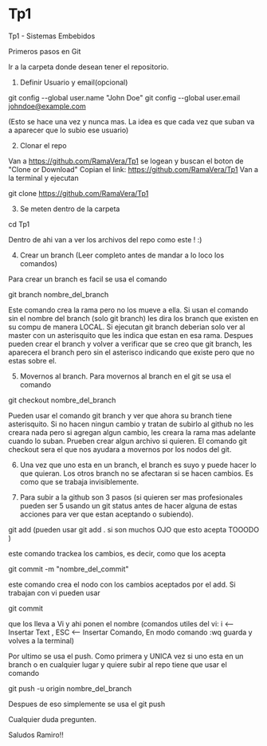 # Tp1
Tp1 - Sistemas Embebidos

Primeros pasos en Git

Ir a la carpeta donde desean tener el repositorio.

1) Definir Usuario y email(opcional)

git config --global user.name "John Doe"
git config --global user.email johndoe@example.com

(Esto se hace una vez y nunca mas. La idea es que cada vez que suban va a aparecer que lo subio ese usuario)

2) Clonar el repo

Van a https://github.com/RamaVera/Tp1 se logean y buscan el boton de "Clone or Download"
Copian el link:
			https://github.com/RamaVera/Tp1
Van a la terminal y ejecutan

git clone https://github.com/RamaVera/Tp1

3) Se meten dentro de la carpeta

cd Tp1

Dentro de ahi van a ver los archivos del repo como este ! :)

4) Crear un branch (Leer completo antes de mandar a lo loco los comandos)

Para crear un branch es facil se usa el comando

git branch nombre_del_branch

Este comando crea la rama pero no los mueve a ella.
Si usan el comando sin el nombre del branch (solo git branch) les dira los branch que existen en su compu de manera LOCAL.
Si ejecutan git branch deberian solo ver al master con un asterisquito que les indica que estan en esa rama. 
Despues pueden crear el branch y volver a verificar que se creo que git branch, les aparecera el branch pero sin el asterisco
indicando que existe pero que no estas sobre el.

5) Movernos al branch.
Para movernos al branch en el git se usa el comando

git checkout nombre_del_branch 

Pueden usar el comando git branch y ver que ahora su branch tiene asterisquito. Si no hacen ningun cambio y tratan de subirlo al github no les creara nada
pero si agregan algun cambio, les creara la rama mas adelante cuando lo suban. Prueben crear algun archivo si quieren.
El comando git checkout sera el que nos ayudara a movernos por los nodos del git.

6) Una vez que uno esta en un branch, el branch es suyo y puede hacer lo que quieran. Los otros branch no se afectaran si se hacen cambios. Es como que se trabaja invisiblemente.

7) Para subir a la github son 3 pasos (si quieren ser mas profesionales pueden ser 5 usando un git status antes de hacer alguna de estas acciones para ver que estan aceptando o subiendo).

git add <archivos> (pueden usar git add . si son muchos OJO que esto acepta TOOODO ) 

este comando trackea los cambios, es decir, como que los acepta

git commit -m "nombre_del_commit"

este comando crea el nodo con los cambios aceptados por el add. Si trabajan con vi pueden usar 

git commit

que los lleva a Vi y ahi ponen el nombre (comandos utiles del vi: i <-- Insertar Text , ESC <-- Insertar Comando, En modo comando :wq  guarda y volves a la terminal)

Por ultimo se usa el push. Como primera y UNICA vez si uno esta en un branch o en cualquier lugar y quiere subir al repo tiene que usar el comando

git push -u origin nombre_del_branch

Despues de eso simplemente se usa el git push

Cualquier duda pregunten.

Saludos Ramiro!! 


 





